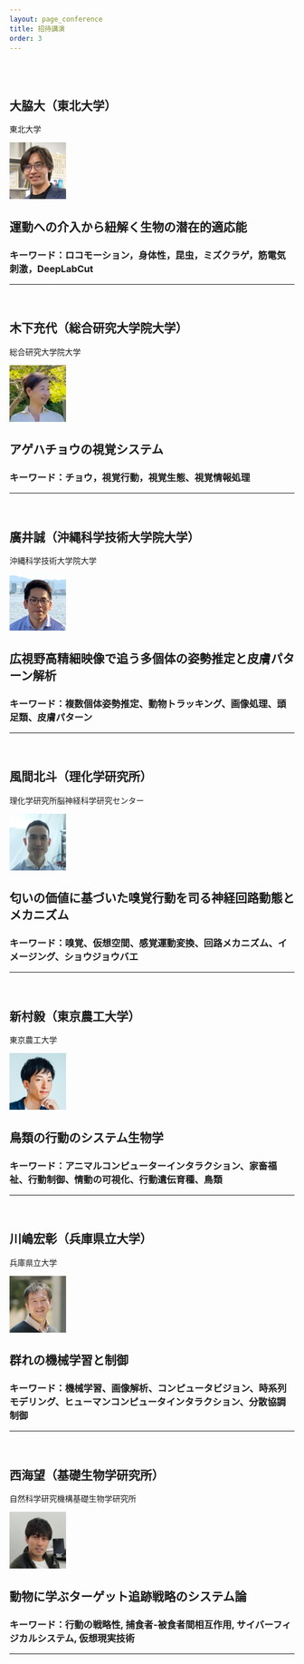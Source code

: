 ```yaml
---
layout: page_conference
title: 招待講演
order: 3
---
```

<br>
<br>

## 大脇大（東北大学）  

東北大学

<img src="/event_01/images/owaki.png" width="100px">  

## 運動への介入から紐解く生物の潜在的適応能  

### キーワード：ロコモーション，身体性，昆虫，ミズクラゲ，筋電気刺激，DeepLabCut

***

<br>

## 木下充代（総合研究大学院大学）  

総合研究大学院大学  

<img src="/event_01/images/kinoshita.png" width="100px">  

## アゲハチョウの視覚システム  

### キーワード：チョウ，視覚行動，視覚生態、視覚情報処理  

***

<br>

## 廣井誠（沖縄科学技術大学院大学）  

沖縄科学技術大学院大学

<img src="/event_01/images/hiroi.jpg" width="100px">   

## 広視野高精細映像で追う多個体の姿勢推定と皮膚パターン解析

### キーワード：複数個体姿勢推定、動物トラッキング、画像処理、頭足類、皮膚パターン

***

<br>

## 風間北斗（理化学研究所）  

理化学研究所脳神経科学研究センター

<img src="/event_01/images/kazama.jpg" width="100px">  

## 匂いの価値に基づいた嗅覚行動を司る神経回路動態とメカニズム  

### キーワード：嗅覚、仮想空間、感覚運動変換、回路メカニズム、イメージング、ショウジョウバエ

***

<br>

## 新村毅（東京農工大学）  

東京農工大学  

<img src="/event_01/images/shinmura.jpg" width="100px">

## 鳥類の行動のシステム生物学

### キーワード：アニマルコンピューターインタラクション、家畜福祉、行動制御、情動の可視化、行動遺伝育種、鳥類

***

<br>

## 川嶋宏彰（兵庫県立大学）  

兵庫県立大学

<img src="/event_01/images/kawashima.png" width="100px">

## 群れの機械学習と制御

### キーワード：機械学習、画像解析、コンピュータビジョン、時系列モデリング、ヒューマンコンピュータインタラクション、分散協調制御

***

<br>

## 西海望（基礎生物学研究所）  

自然科学研究機構基礎生物学研究所

<img src="/event_01/images/nishiumi.png" width="100px">

## 動物に学ぶターゲット追跡戦略のシステム論

### キーワード：行動の戦略性, 捕食者-被食者間相互作用, サイバーフィジカルシステム, 仮想現実技術

***

<br>
